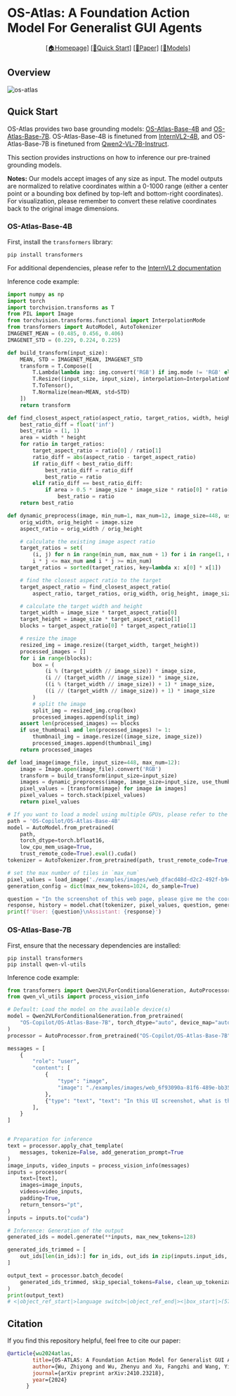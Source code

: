 # OS-Atlas: A Foundation Action Model For Generalist GUI Agents

<div align="center">

[\[🏠Homepage\]](https://osatlas.github.io) [\[🚀Quick Start\]](#quick-start) [\[📝Paper\]](https://arxiv.org/abs/2410.23218) [\[🤗Models\]](https://huggingface.co/collections/OS-Copilot/os-atlas-67246e44003a1dfcc5d0d045) 

</div>

## Overview
![os-atlas](https://github.com/user-attachments/assets/cf2ee020-5e15-4087-9a7e-75cc43662494)

<!-- ## TODO List
- [] 
- [ ]
- [ ]
- [ ] -->

## Quick Start
OS-Atlas provides two base grounding models: [OS-Atlas-Base-4B](https://huggingface.co/OS-Copilot/OS-Atlas-Base-4B) and [OS-Atlas-Base-7B](https://huggingface.co/OS-Copilot/OS-Atlas-Base-7B). OS-Atlas-Base-4B is finetuned from [InternVL2-4B](https://huggingface.co/OpenGVLab/InternVL2-4B), and OS-Atlas-Base-7B is finetuned from [Qwen2-VL-7B-Instruct](https://huggingface.co/Qwen/Qwen2-VL-7B-Instruct).

This section provides instructions on how to inference our pre-trained grounding models.

**Notes:** Our models accept images of any size as input. The model outputs are normalized to relative coordinates within a 0-1000 range (either a center point or a bounding box defined by top-left and bottom-right coordinates). For visualization, please remember to convert these relative coordinates back to the original image dimensions.

### OS-Atlas-Base-4B
First, install the `transformers` library:
```
pip install transformers
```
For additional dependencies, please refer to the [InternVL2 documentation](https://internvl.readthedocs.io/en/latest/get_started/installation.html)

Inference code example:
```python
import numpy as np
import torch
import torchvision.transforms as T
from PIL import Image
from torchvision.transforms.functional import InterpolationMode
from transformers import AutoModel, AutoTokenizer
IMAGENET_MEAN = (0.485, 0.456, 0.406)
IMAGENET_STD = (0.229, 0.224, 0.225)

def build_transform(input_size):
    MEAN, STD = IMAGENET_MEAN, IMAGENET_STD
    transform = T.Compose([
        T.Lambda(lambda img: img.convert('RGB') if img.mode != 'RGB' else img),
        T.Resize((input_size, input_size), interpolation=InterpolationMode.BICUBIC),
        T.ToTensor(),
        T.Normalize(mean=MEAN, std=STD)
    ])
    return transform

def find_closest_aspect_ratio(aspect_ratio, target_ratios, width, height, image_size):
    best_ratio_diff = float('inf')
    best_ratio = (1, 1)
    area = width * height
    for ratio in target_ratios:
        target_aspect_ratio = ratio[0] / ratio[1]
        ratio_diff = abs(aspect_ratio - target_aspect_ratio)
        if ratio_diff < best_ratio_diff:
            best_ratio_diff = ratio_diff
            best_ratio = ratio
        elif ratio_diff == best_ratio_diff:
            if area > 0.5 * image_size * image_size * ratio[0] * ratio[1]:
                best_ratio = ratio
    return best_ratio

def dynamic_preprocess(image, min_num=1, max_num=12, image_size=448, use_thumbnail=False):
    orig_width, orig_height = image.size
    aspect_ratio = orig_width / orig_height

    # calculate the existing image aspect ratio
    target_ratios = set(
        (i, j) for n in range(min_num, max_num + 1) for i in range(1, n + 1) for j in range(1, n + 1) if
        i * j <= max_num and i * j >= min_num)
    target_ratios = sorted(target_ratios, key=lambda x: x[0] * x[1])

    # find the closest aspect ratio to the target
    target_aspect_ratio = find_closest_aspect_ratio(
        aspect_ratio, target_ratios, orig_width, orig_height, image_size)

    # calculate the target width and height
    target_width = image_size * target_aspect_ratio[0]
    target_height = image_size * target_aspect_ratio[1]
    blocks = target_aspect_ratio[0] * target_aspect_ratio[1]

    # resize the image
    resized_img = image.resize((target_width, target_height))
    processed_images = []
    for i in range(blocks):
        box = (
            (i % (target_width // image_size)) * image_size,
            (i // (target_width // image_size)) * image_size,
            ((i % (target_width // image_size)) + 1) * image_size,
            ((i // (target_width // image_size)) + 1) * image_size
        )
        # split the image
        split_img = resized_img.crop(box)
        processed_images.append(split_img)
    assert len(processed_images) == blocks
    if use_thumbnail and len(processed_images) != 1:
        thumbnail_img = image.resize((image_size, image_size))
        processed_images.append(thumbnail_img)
    return processed_images

def load_image(image_file, input_size=448, max_num=12):
    image = Image.open(image_file).convert('RGB')
    transform = build_transform(input_size=input_size)
    images = dynamic_preprocess(image, image_size=input_size, use_thumbnail=True, max_num=max_num)
    pixel_values = [transform(image) for image in images]
    pixel_values = torch.stack(pixel_values)
    return pixel_values

# If you want to load a model using multiple GPUs, please refer to the `Multiple GPUs` section.
path = 'OS-Copilot/OS-Atlas-Base-4B'
model = AutoModel.from_pretrained(
    path,
    torch_dtype=torch.bfloat16,
    low_cpu_mem_usage=True,
    trust_remote_code=True).eval().cuda()
tokenizer = AutoTokenizer.from_pretrained(path, trust_remote_code=True, use_fast=False)

# set the max number of tiles in `max_num`
pixel_values = load_image('./examples/images/web_dfacd48d-d2c2-492f-b94c-41e6a34ea99f.png', max_num=6).to(torch.bfloat16).cuda()
generation_config = dict(max_new_tokens=1024, do_sample=True)

question = "In the screenshot of this web page, please give me the coordinates of the element I want to click on according to my instructions(with point).\n\"'Champions League' link\""
response, history = model.chat(tokenizer, pixel_values, question, generation_config, history=None, return_history=True)
print(f'User: {question}\nAssistant: {response}')
```


### OS-Atlas-Base-7B
First, ensure that the necessary dependencies are installed:
```
pip install transformers
pip install qwen-vl-utils
```

Inference code example:
```python
from transformers import Qwen2VLForConditionalGeneration, AutoProcessor
from qwen_vl_utils import process_vision_info

# Default: Load the model on the available device(s)
model = Qwen2VLForConditionalGeneration.from_pretrained(
    "OS-Copilot/OS-Atlas-Base-7B", torch_dtype="auto", device_map="auto"
)
processor = AutoProcessor.from_pretrained("OS-Copilot/OS-Atlas-Base-7B")

messages = [
    {
        "role": "user",
        "content": [
            {
                "type": "image",
                "image": "./examples/images/web_6f93090a-81f6-489e-bb35-1a2838b18c01.png",
            },
            {"type": "text", "text": "In this UI screenshot, what is the position of the element corresponding to the command \"switch language of current page\" (with bbox)?"},
        ],
    }
]


# Preparation for inference
text = processor.apply_chat_template(
    messages, tokenize=False, add_generation_prompt=True
)
image_inputs, video_inputs = process_vision_info(messages)
inputs = processor(
    text=[text],
    images=image_inputs,
    videos=video_inputs,
    padding=True,
    return_tensors="pt",
)
inputs = inputs.to("cuda")

# Inference: Generation of the output
generated_ids = model.generate(**inputs, max_new_tokens=128)

generated_ids_trimmed = [
    out_ids[len(in_ids):] for in_ids, out_ids in zip(inputs.input_ids, generated_ids)
]

output_text = processor.batch_decode(
    generated_ids_trimmed, skip_special_tokens=False, clean_up_tokenization_spaces=False
)
print(output_text)
# <|object_ref_start|>language switch<|object_ref_end|><|box_start|>(576,12),(592,42)<|box_end|><|im_end|>
```


## Citation
If you find this repository helpful, feel free to cite our paper:
```bibtex
@article{wu2024atlas,
        title={OS-ATLAS: A Foundation Action Model for Generalist GUI Agents},
        author={Wu, Zhiyong and Wu, Zhenyu and Xu, Fangzhi and Wang, Yian and Sun, Qiushi and Jia, Chengyou and Cheng, Kanzhi and Ding, Zichen and Chen, Liheng and Liang, Paul Pu and others},
        journal={arXiv preprint arXiv:2410.23218},
        year={2024}
      }
```

